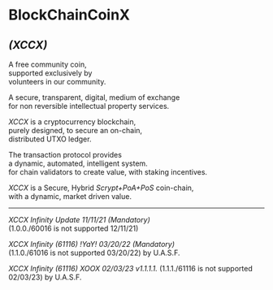 # BlockChainCoinX
## *(XCCX)*

A free community coin,  
supported exclusively by   
volunteers in our community.

A secure, transparent, digital, medium of exchange  
for non reversible intellectual property services. 

  
 
*XCCX* is a cryptocurrency blockchain,  
purely designed, to secure an on-chain,  
distributed UTXO ledger.

The transaction protocol provides  
a dynamic, automated, intelligent system.  
for chain validators to create value, with staking incentives.  

*XCCX* is a Secure, Hybrid *Scrypt+PoA+PoS* coin-chain,  
with a dynamic, market driven value.
  
__________________________________________________________  

*XCCX Infinity Update   11/11/21 (Mandatory)*  
(1.0.0./60016 is not supported 12/11/21)
 
*XCCX Infinity (61116) !YaY! 03/20/22 (Mandatory)*  
(1.1.0./61016 is not supported 03/20/22) by U.A.S.F.

*XCCX Infinity (61116) XOOX 02/03/23 v1.1.1.1.*
(1.1.1./61116 is not supported 02/03/23) by U.A.S.F.
 
